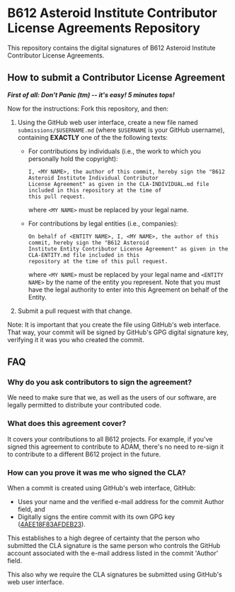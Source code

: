 # B612 Asteroid Institute Contributor License Agreements Repository

This repository contains the digital signatures of B612 Asteroid Institute Contributor License Agreements.

## How to submit a Contributor License Agreement

***First of all: Don't Panic (tm) -- it's easy! 5 minutes tops!***

Now for the instructions: Fork this repository, and then:
1. Using the GitHub web user interface, create a new file named `submissions/$USERNAME.md` (where `$USERNAME` is your GitHub username), containing **EXACTLY** one of the the following texts:

    - For contributions by individuals (i.e., the work to which you personally hold the copyright):
        ```
        I, <MY NAME>, the author of this commit, hereby sign the "B612 Asteroid Institute Individual Contributor 
        License Agreement" as given in the CLA-INDIVIDUAL.md file included in this repository at the time of
        this pull request.
        ```
        where `<MY NAME>` must be replaced by your legal name.

    - For contributions by legal entities (i.e., companies):
        ```
        On behalf of <ENTITY NAME>, I, <MY NAME>, the author of this commit, hereby sign the "B612 Asteroid 
        Institute Entity Contributor License Agreement" as given in the CLA-ENTITY.md file included in this
        repository at the time of this pull request.
        ```
        where `<MY NAME>` must be replaced by your legal name and `<ENTITY NAME>` by the name of the entity
        you represent. Note that you must have the legal authority to enter into this Agreement on behalf
        of the Entity.

2. Submit a pull request with that change.

Note: It is important that you create the file using GitHub's web interface. That way, your commit will be signed by GitHub's GPG digital signature key, verifying it it was you who created the commit.

## FAQ

### Why do you ask contributors to sign the agreement?
We need to make sure that we, as well as the users of our software, are legally permitted to distribute your contributed code.

### What does this agreement cover?
It covers your contributions to all B612 projects. For example, if you've signed this agreement to contribute to ADAM, there's no need to re-sign it to contribute to a different B612 project in the future.

### How can you prove it was me who signed the CLA?
When a commit is created using GitHub's web interface, GitHub:
* Uses your name and the verified e-mail address for the commit Author field, and
* Digitally signs the entire commit with its own GPG key ([4AEE18F83AFDEB23](https://github.com/web-flow.gpg)).

This establishes to a high degree of certainty that the person who submitted the CLA signature is the same person who controls the GitHub account associated with the e-mail address listed in the commit 'Author' field.

This also why we require the CLA signatures be submitted using GitHub's web user interface.
